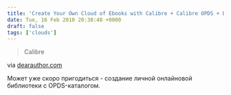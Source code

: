 ```yaml
---
title: 'Create Your Own Cloud of Ebooks with Calibre + Calibre OPDS + Dropbox | Dear Author: Romance Novel Reviews, Industry News, and Commentary'
date: Tue, 16 Feb 2010 20:38:48 +0000
draft: false
tags: ['clouds']
---
```


> Calibre

via [dearauthor.com](http://dearauthor.com/wordpress/2010/02/14/create-your-own-cloud-of-ebooks-with-calibre-calibre-opds-dropbox/)

Может уже скоро пригодиться - создание личной онлайновой библиотеки с OPDS-каталогом.